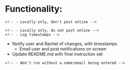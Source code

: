 # Functionality:

<!-- - Detect devices in the machine -->
<!-- - Store device details for SSD/HDD, RAM, CPU, GPU -->
    <!-- - Locally only, don't post online -->
<!-- - Reset stored device details when legitimate changes have been made, using runtime flag -->
<!-- - Detect changes to devices in machine -->
<!-- - Log all scans and device changes -->
    <!-- - Locally only, do not post online -->
    <!-- - Log timestamps -->
- Notify user and Rachel of changes, with timestamps
    <!-- - Email Rachel (cc security? Or leave that to Rachel's discretion?) -->
    - Email user and post notifications on screen
- Update README.md with final instruction set
<!-- - Records name of user -->
    <!-- - Won't run without a name/email being entered -->